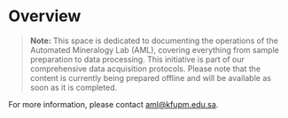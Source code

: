 
# Overview

> **Note:** This space is dedicated to documenting the operations of the Automated Mineralogy Lab (AML), covering everything from sample preparation to data processing. This initiative is part of our comprehensive data acquisition protocols. Please note that the content is currently being prepared offline and will be available as soon as it is completed.

For more information, please contact [aml@kfupm.edu.sa](mailto:aml@kfupm.edu.sa).

<script>
    window.chtlConfig = { chatbotId: "9578957467" };
</script>
<script async data-id="9578957467" id="chtl-script" type="text/javascript" src="https://chatling.ai/js/embed.js"></script>



